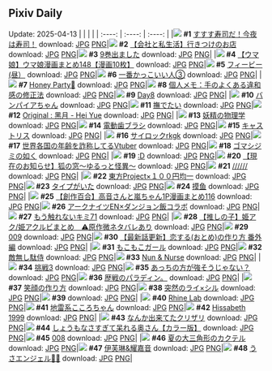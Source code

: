 ## Pixiv Daily
Update: 2025-04-13
|      |      |      |
| :----: | :----: | :----: |
|![](https://pixiv.microyu.workers.dev/c/240x480/img-master/img/2025/04/11/07/30/01/129178063_p0_master1200.jpg) **#1** [すすす寿司だ！今夜は寿司！](https://www.pixiv.net/artworks/129178063) download: [JPG](https://pixiv.microyu.workers.dev/img-original/img/2025/04/11/07/30/01/129178063_p0.jpg) [PNG](https://pixiv.microyu.workers.dev/img-original/img/2025/04/11/07/30/01/129178063_p0.png)|![](https://pixiv.microyu.workers.dev/c/240x480/img-master/img/2025/04/11/12/00/10/129182069_p0_master1200.jpg) **#2** [【会社と私生活】行きつけのお店](https://www.pixiv.net/artworks/129182069) download: [JPG](https://pixiv.microyu.workers.dev/img-original/img/2025/04/11/12/00/10/129182069_p0.jpg) [PNG](https://pixiv.microyu.workers.dev/img-original/img/2025/04/11/12/00/10/129182069_p0.png)|![](https://pixiv.microyu.workers.dev/c/240x480/img-master/img/2025/04/12/00/00/11/129202197_p0_master1200.jpg) **#3** [9巻出ました](https://www.pixiv.net/artworks/129202197) download: [JPG](https://pixiv.microyu.workers.dev/img-original/img/2025/04/12/00/00/11/129202197_p0.jpg) [PNG](https://pixiv.microyu.workers.dev/img-original/img/2025/04/12/00/00/11/129202197_p0.png)|
|![](https://pixiv.microyu.workers.dev/c/240x480/img-master/img/2025/04/11/00/01/02/129170067_p0_master1200.jpg) **#4** [【ウマ娘】ウマ娘漫画まとめ148【漫画10枚】](https://www.pixiv.net/artworks/129170067) download: [JPG](https://pixiv.microyu.workers.dev/img-original/img/2025/04/11/00/01/02/129170067_p0.jpg) [PNG](https://pixiv.microyu.workers.dev/img-original/img/2025/04/11/00/01/02/129170067_p0.png)|![](https://pixiv.microyu.workers.dev/c/240x480/img-master/img/2025/04/12/02/07/49/129206493_p0_master1200.jpg) **#5** [フィービー(昼）](https://www.pixiv.net/artworks/129206493) download: [JPG](https://pixiv.microyu.workers.dev/img-original/img/2025/04/12/02/07/49/129206493_p0.jpg) [PNG](https://pixiv.microyu.workers.dev/img-original/img/2025/04/12/02/07/49/129206493_p0.png)|![](https://pixiv.microyu.workers.dev/c/240x480/img-master/img/2025/04/12/12/00/20/129216603_p0_master1200.jpg) **#6** [一番かっこいい人③](https://www.pixiv.net/artworks/129216603) download: [JPG](https://pixiv.microyu.workers.dev/img-original/img/2025/04/12/12/00/20/129216603_p0.jpg) [PNG](https://pixiv.microyu.workers.dev/img-original/img/2025/04/12/12/00/20/129216603_p0.png)|
|![](https://pixiv.microyu.workers.dev/c/240x480/img-master/img/2025/04/12/15/08/41/129221183_p0_master1200.jpg) **#7** [Honey Party🍯](https://www.pixiv.net/artworks/129221183) download: [JPG](https://pixiv.microyu.workers.dev/img-original/img/2025/04/12/15/08/41/129221183_p0.jpg) [PNG](https://pixiv.microyu.workers.dev/img-original/img/2025/04/12/15/08/41/129221183_p0.png)|![](https://pixiv.microyu.workers.dev/c/240x480/img-master/img/2025/04/12/06/00/07/129209905_p0_master1200.jpg) **#8** [個人メモ：手のよくある違和感の修正法](https://www.pixiv.net/artworks/129209905) download: [JPG](https://pixiv.microyu.workers.dev/img-original/img/2025/04/12/06/00/07/129209905_p0.jpg) [PNG](https://pixiv.microyu.workers.dev/img-original/img/2025/04/12/06/00/07/129209905_p0.png)|![](https://pixiv.microyu.workers.dev/c/240x480/img-master/img/2025/04/11/00/41/40/129171609_p0_master1200.jpg) **#9** [Day8](https://www.pixiv.net/artworks/129171609) download: [JPG](https://pixiv.microyu.workers.dev/img-original/img/2025/04/11/00/41/40/129171609_p0.jpg) [PNG](https://pixiv.microyu.workers.dev/img-original/img/2025/04/11/00/41/40/129171609_p0.png)|
|![](https://pixiv.microyu.workers.dev/c/240x480/img-master/img/2025/04/12/00/25/59/129203595_p0_master1200.jpg) **#10** [バンパイアちゃん](https://www.pixiv.net/artworks/129203595) download: [JPG](https://pixiv.microyu.workers.dev/img-original/img/2025/04/12/00/25/59/129203595_p0.jpg) [PNG](https://pixiv.microyu.workers.dev/img-original/img/2025/04/12/00/25/59/129203595_p0.png)|![](https://pixiv.microyu.workers.dev/c/240x480/img-master/img/2025/04/11/16/02/24/129186246_p0_master1200.jpg) **#11** [撫でたい](https://www.pixiv.net/artworks/129186246) download: [JPG](https://pixiv.microyu.workers.dev/img-original/img/2025/04/11/16/02/24/129186246_p0.jpg) [PNG](https://pixiv.microyu.workers.dev/img-original/img/2025/04/11/16/02/24/129186246_p0.png)|![](https://pixiv.microyu.workers.dev/c/240x480/img-master/img/2025/04/11/02/47/00/129174467_p0_master1200.jpg) **#12** [Original : 黑月 - Hei Yue](https://www.pixiv.net/artworks/129174467) download: [JPG](https://pixiv.microyu.workers.dev/img-original/img/2025/04/11/02/47/00/129174467_p0.jpg) [PNG](https://pixiv.microyu.workers.dev/img-original/img/2025/04/11/02/47/00/129174467_p0.png)|
|![](https://pixiv.microyu.workers.dev/c/240x480/img-master/img/2025/04/12/00/00/14/129202226_p0_master1200.jpg) **#13** [妖精の物理学](https://www.pixiv.net/artworks/129202226) download: [JPG](https://pixiv.microyu.workers.dev/img-original/img/2025/04/12/00/00/14/129202226_p0.jpg) [PNG](https://pixiv.microyu.workers.dev/img-original/img/2025/04/12/00/00/14/129202226_p0.png)|![](https://pixiv.microyu.workers.dev/c/240x480/img-master/img/2025/04/11/22/27/52/129198636_p0_master1200.jpg) **#14** [電動歯ブラシ](https://www.pixiv.net/artworks/129198636) download: [JPG](https://pixiv.microyu.workers.dev/img-original/img/2025/04/11/22/27/52/129198636_p0.jpg) [PNG](https://pixiv.microyu.workers.dev/img-original/img/2025/04/11/22/27/52/129198636_p0.png)|![](https://pixiv.microyu.workers.dev/c/240x480/img-master/img/2025/04/12/00/00/22/129202293_p0_master1200.jpg) **#15** [キャストリス](https://www.pixiv.net/artworks/129202293) download: [JPG](https://pixiv.microyu.workers.dev/img-original/img/2025/04/12/00/00/22/129202293_p0.jpg) [PNG](https://pixiv.microyu.workers.dev/img-original/img/2025/04/12/00/00/22/129202293_p0.png)|
|![](https://pixiv.microyu.workers.dev/c/240x480/img-master/img/2025/04/11/00/00/20/129169910_p0_master1200.jpg) **#16** [サイロックrkgk](https://www.pixiv.net/artworks/129169910) download: [JPG](https://pixiv.microyu.workers.dev/img-original/img/2025/04/11/00/00/20/129169910_p0.jpg) [PNG](https://pixiv.microyu.workers.dev/img-original/img/2025/04/11/00/00/20/129169910_p0.png)|![](https://pixiv.microyu.workers.dev/c/240x480/img-master/img/2025/04/12/21/10/13/129232821_p0_master1200.jpg) **#17** [世界各国の年齢を詐称してるVtuber](https://www.pixiv.net/artworks/129232821) download: [JPG](https://pixiv.microyu.workers.dev/img-original/img/2025/04/12/21/10/13/129232821_p0.jpg) [PNG](https://pixiv.microyu.workers.dev/img-original/img/2025/04/12/21/10/13/129232821_p0.png)|![](https://pixiv.microyu.workers.dev/c/240x480/img-master/img/2025/04/11/07/01/39/129177702_p0_master1200.jpg) **#18** [ゴマシジミの如く](https://www.pixiv.net/artworks/129177702) download: [JPG](https://pixiv.microyu.workers.dev/img-original/img/2025/04/11/07/01/39/129177702_p0.jpg) [PNG](https://pixiv.microyu.workers.dev/img-original/img/2025/04/11/07/01/39/129177702_p0.png)|
|![](https://pixiv.microyu.workers.dev/c/240x480/img-master/img/2025/04/11/13/13/28/129183437_p0_master1200.jpg) **#19** [:D](https://www.pixiv.net/artworks/129183437) download: [JPG](https://pixiv.microyu.workers.dev/img-original/img/2025/04/11/13/13/28/129183437_p0.jpg) [PNG](https://pixiv.microyu.workers.dev/img-original/img/2025/04/11/13/13/28/129183437_p0.png)|![](https://pixiv.microyu.workers.dev/c/240x480/img-master/img/2025/04/12/10/31/29/129214686_p0_master1200.jpg) **#20** [【現在のお知らせ】狐の窓～ゆるっと怪異～](https://www.pixiv.net/artworks/129214686) download: [JPG](https://pixiv.microyu.workers.dev/img-original/img/2025/04/12/10/31/29/129214686_p0.jpg) [PNG](https://pixiv.microyu.workers.dev/img-original/img/2025/04/12/10/31/29/129214686_p0.png)|![](https://pixiv.microyu.workers.dev/c/240x480/img-master/img/2025/04/11/00/29/03/129171162_p0_master1200.jpg) **#21** [//////](https://www.pixiv.net/artworks/129171162) download: [JPG](https://pixiv.microyu.workers.dev/img-original/img/2025/04/11/00/29/03/129171162_p0.jpg) [PNG](https://pixiv.microyu.workers.dev/img-original/img/2025/04/11/00/29/03/129171162_p0.png)|
|![](https://pixiv.microyu.workers.dev/c/240x480/img-master/img/2025/04/11/00/00/11/129169838_p0_master1200.jpg) **#22** [東方Project×１００円均一](https://www.pixiv.net/artworks/129169838) download: [JPG](https://pixiv.microyu.workers.dev/img-original/img/2025/04/11/00/00/11/129169838_p0.jpg) [PNG](https://pixiv.microyu.workers.dev/img-original/img/2025/04/11/00/00/11/129169838_p0.png)|![](https://pixiv.microyu.workers.dev/c/240x480/img-master/img/2025/04/11/00/00/12/129169848_p0_master1200.jpg) **#23** [タイプがいた](https://www.pixiv.net/artworks/129169848) download: [JPG](https://pixiv.microyu.workers.dev/img-original/img/2025/04/11/00/00/12/129169848_p0.jpg) [PNG](https://pixiv.microyu.workers.dev/img-original/img/2025/04/11/00/00/12/129169848_p0.png)|![](https://pixiv.microyu.workers.dev/c/240x480/img-master/img/2025/04/11/18/27/05/129189863_p0_master1200.jpg) **#24** [摸鱼](https://www.pixiv.net/artworks/129189863) download: [JPG](https://pixiv.microyu.workers.dev/img-original/img/2025/04/11/18/27/05/129189863_p0.jpg) [PNG](https://pixiv.microyu.workers.dev/img-original/img/2025/04/11/18/27/05/129189863_p0.png)|
|![](https://pixiv.microyu.workers.dev/c/240x480/img-master/img/2025/04/12/00/00/56/129202451_p0_master1200.jpg) **#25** [【創作百合】高音さんと嵐ちゃん1P漫画まとめ116](https://www.pixiv.net/artworks/129202451) download: [JPG](https://pixiv.microyu.workers.dev/img-original/img/2025/04/12/00/00/56/129202451_p0.jpg) [PNG](https://pixiv.microyu.workers.dev/img-original/img/2025/04/12/00/00/56/129202451_p0.png)|![](https://pixiv.microyu.workers.dev/c/240x480/img-master/img/2025/04/11/04/51/26/129175987_p0_master1200.jpg) **#26** [アークナイツEN×ダンジョン飯コラボ](https://www.pixiv.net/artworks/129175987) download: [JPG](https://pixiv.microyu.workers.dev/img-original/img/2025/04/11/04/51/26/129175987_p0.jpg) [PNG](https://pixiv.microyu.workers.dev/img-original/img/2025/04/11/04/51/26/129175987_p0.png)|![](https://pixiv.microyu.workers.dev/c/240x480/img-master/img/2025/04/11/14/57/52/129185084_p0_master1200.jpg) **#27** [もう触れないキミ71](https://www.pixiv.net/artworks/129185084) download: [JPG](https://pixiv.microyu.workers.dev/img-original/img/2025/04/11/14/57/52/129185084_p0.jpg) [PNG](https://pixiv.microyu.workers.dev/img-original/img/2025/04/11/14/57/52/129185084_p0.png)|
|![](https://pixiv.microyu.workers.dev/c/240x480/img-master/img/2025/04/12/20/01/02/129230070_p0_master1200.jpg) **#28** [【推しの子】姫アク/姫アクルビまとめ　⚠️原作微ネタバレあり](https://www.pixiv.net/artworks/129230070) download: [JPG](https://pixiv.microyu.workers.dev/img-original/img/2025/04/12/20/01/02/129230070_p0.jpg) [PNG](https://pixiv.microyu.workers.dev/img-original/img/2025/04/12/20/01/02/129230070_p0.png)|![](https://pixiv.microyu.workers.dev/c/240x480/img-master/img/2025/04/12/00/00/14/129202232_p0_master1200.jpg) **#29** [009](https://www.pixiv.net/artworks/129202232) download: [JPG](https://pixiv.microyu.workers.dev/img-original/img/2025/04/12/00/00/14/129202232_p0.jpg) [PNG](https://pixiv.microyu.workers.dev/img-original/img/2025/04/12/00/00/14/129202232_p0.png)|![](https://pixiv.microyu.workers.dev/c/240x480/img-master/img/2025/04/11/12/34/32/129182775_p0_master1200.jpg) **#30** [【最新話更新】恋する(おとめ)の作り方 番外編](https://www.pixiv.net/artworks/129182775) download: [JPG](https://pixiv.microyu.workers.dev/img-original/img/2025/04/11/12/34/32/129182775_p0.jpg) [PNG](https://pixiv.microyu.workers.dev/img-original/img/2025/04/11/12/34/32/129182775_p0.png)|
|![](https://pixiv.microyu.workers.dev/c/240x480/img-master/img/2025/04/11/20/05/22/129193223_p0_master1200.jpg) **#31** [もこもこガール](https://www.pixiv.net/artworks/129193223) download: [JPG](https://pixiv.microyu.workers.dev/img-original/img/2025/04/11/20/05/22/129193223_p0.jpg) [PNG](https://pixiv.microyu.workers.dev/img-original/img/2025/04/11/20/05/22/129193223_p0.png)|![](https://pixiv.microyu.workers.dev/c/240x480/img-master/img/2025/04/12/00/34/59/129187152_p0_master1200.jpg) **#32** [敵無し駄侍](https://www.pixiv.net/artworks/129187152) download: [JPG](https://pixiv.microyu.workers.dev/img-original/img/2025/04/12/00/34/59/129187152_p0.jpg) [PNG](https://pixiv.microyu.workers.dev/img-original/img/2025/04/12/00/34/59/129187152_p0.png)|![](https://pixiv.microyu.workers.dev/c/240x480/img-master/img/2025/04/11/00/00/08/129169809_p0_master1200.jpg) **#33** [Nun & Nurse](https://www.pixiv.net/artworks/129169809) download: [JPG](https://pixiv.microyu.workers.dev/img-original/img/2025/04/11/00/00/08/129169809_p0.jpg) [PNG](https://pixiv.microyu.workers.dev/img-original/img/2025/04/11/00/00/08/129169809_p0.png)|
|![](https://pixiv.microyu.workers.dev/c/240x480/img-master/img/2025/04/11/18/52/30/129190618_p0_master1200.jpg) **#34** [挑戦3](https://www.pixiv.net/artworks/129190618) download: [JPG](https://pixiv.microyu.workers.dev/img-original/img/2025/04/11/18/52/30/129190618_p0.jpg) [PNG](https://pixiv.microyu.workers.dev/img-original/img/2025/04/11/18/52/30/129190618_p0.png)|![](https://pixiv.microyu.workers.dev/c/240x480/img-master/img/2025/04/11/01/40/41/129172168_p0_master1200.jpg) **#35** [あっちの方が強そうじゃない？](https://www.pixiv.net/artworks/129172168) download: [JPG](https://pixiv.microyu.workers.dev/img-original/img/2025/04/11/01/40/41/129172168_p0.jpg) [PNG](https://pixiv.microyu.workers.dev/img-original/img/2025/04/11/01/40/41/129172168_p0.png)|![](https://pixiv.microyu.workers.dev/c/240x480/img-master/img/2025/04/11/14/59/05/129185074_p0_master1200.jpg) **#36** [歴戦のパラディン。](https://www.pixiv.net/artworks/129185074) download: [JPG](https://pixiv.microyu.workers.dev/img-original/img/2025/04/11/14/59/05/129185074_p0.jpg) [PNG](https://pixiv.microyu.workers.dev/img-original/img/2025/04/11/14/59/05/129185074_p0.png)|
|![](https://pixiv.microyu.workers.dev/c/240x480/img-master/img/2025/04/11/18/53/02/129190631_p0_master1200.jpg) **#37** [笑顔の作り方](https://www.pixiv.net/artworks/129190631) download: [JPG](https://pixiv.microyu.workers.dev/img-original/img/2025/04/11/18/53/02/129190631_p0.jpg) [PNG](https://pixiv.microyu.workers.dev/img-original/img/2025/04/11/18/53/02/129190631_p0.png)|![](https://pixiv.microyu.workers.dev/c/240x480/img-master/img/2025/04/11/23/38/20/129201334_p0_master1200.jpg) **#38** [突然のライ×シル](https://www.pixiv.net/artworks/129201334) download: [JPG](https://pixiv.microyu.workers.dev/img-original/img/2025/04/11/23/38/20/129201334_p0.jpg) [PNG](https://pixiv.microyu.workers.dev/img-original/img/2025/04/11/23/38/20/129201334_p0.png)|![](https://s.pximg.net/common/images/limit_unviewable_s.png) **#39** [](https://www.pixiv.net/artworks/129194948) download: [JPG](https://s.pximg.net/common/images/limit_unviewable_s.png) [PNG](https://s.pximg.net/common/images/limit_unviewable_s.png)|
|![](https://pixiv.microyu.workers.dev/c/240x480/img-master/img/2025/04/11/21/11/03/129195646_p0_master1200.jpg) **#40** [Rhine Lab](https://www.pixiv.net/artworks/129195646) download: [JPG](https://pixiv.microyu.workers.dev/img-original/img/2025/04/11/21/11/03/129195646_p0.jpg) [PNG](https://pixiv.microyu.workers.dev/img-original/img/2025/04/11/21/11/03/129195646_p0.png)|![](https://pixiv.microyu.workers.dev/c/240x480/img-master/img/2025/04/11/19/53/43/129192635_p0_master1200.jpg) **#41** [地雷系こころちゃん](https://www.pixiv.net/artworks/129192635) download: [JPG](https://pixiv.microyu.workers.dev/img-original/img/2025/04/11/19/53/43/129192635_p0.jpg) [PNG](https://pixiv.microyu.workers.dev/img-original/img/2025/04/11/19/53/43/129192635_p0.png)|![](https://pixiv.microyu.workers.dev/c/240x480/img-master/img/2025/04/11/11/44/17/129181740_p0_master1200.jpg) **#42** [Hissabeth 1999](https://www.pixiv.net/artworks/129181740) download: [JPG](https://pixiv.microyu.workers.dev/img-original/img/2025/04/11/11/44/17/129181740_p0.jpg) [PNG](https://pixiv.microyu.workers.dev/img-original/img/2025/04/11/11/44/17/129181740_p0.png)|
|![](https://pixiv.microyu.workers.dev/c/240x480/img-master/img/2025/04/11/18/12/55/129189500_p0_master1200.jpg) **#43** [なんか出来てたクリザリ](https://www.pixiv.net/artworks/129189500) download: [JPG](https://pixiv.microyu.workers.dev/img-original/img/2025/04/11/18/12/55/129189500_p0.jpg) [PNG](https://pixiv.microyu.workers.dev/img-original/img/2025/04/11/18/12/55/129189500_p0.png)|![](https://pixiv.microyu.workers.dev/c/240x480/img-master/img/2025/04/11/00/00/17/129169895_p0_master1200.jpg) **#44** [しょうもなさすぎて呆れる奥さん【カラー版】](https://www.pixiv.net/artworks/129169895) download: [JPG](https://pixiv.microyu.workers.dev/img-original/img/2025/04/11/00/00/17/129169895_p0.jpg) [PNG](https://pixiv.microyu.workers.dev/img-original/img/2025/04/11/00/00/17/129169895_p0.png)|![](https://pixiv.microyu.workers.dev/c/240x480/img-master/img/2025/04/11/00/00/16/129169890_p0_master1200.jpg) **#45** [008](https://www.pixiv.net/artworks/129169890) download: [JPG](https://pixiv.microyu.workers.dev/img-original/img/2025/04/11/00/00/16/129169890_p0.jpg) [PNG](https://pixiv.microyu.workers.dev/img-original/img/2025/04/11/00/00/16/129169890_p0.png)|
|![](https://pixiv.microyu.workers.dev/c/240x480/img-master/img/2025/04/11/21/25/47/129196142_p0_master1200.jpg) **#46** [夏の大三角形のカクテル](https://www.pixiv.net/artworks/129196142) download: [JPG](https://pixiv.microyu.workers.dev/img-original/img/2025/04/11/21/25/47/129196142_p0.jpg) [PNG](https://pixiv.microyu.workers.dev/img-original/img/2025/04/11/21/25/47/129196142_p0.png)|![](https://pixiv.microyu.workers.dev/c/240x480/img-master/img/2025/04/12/00/41/57/129204201_p0_master1200.jpg) **#47** [伊芙琳&耀嘉音](https://www.pixiv.net/artworks/129204201) download: [JPG](https://pixiv.microyu.workers.dev/img-original/img/2025/04/12/00/41/57/129204201_p0.jpg) [PNG](https://pixiv.microyu.workers.dev/img-original/img/2025/04/12/00/41/57/129204201_p0.png)|![](https://pixiv.microyu.workers.dev/c/240x480/img-master/img/2025/04/11/11/05/54/129181216_p0_master1200.jpg) **#48** [うさエンジェル🐰✨](https://www.pixiv.net/artworks/129181216) download: [JPG](https://pixiv.microyu.workers.dev/img-original/img/2025/04/11/11/05/54/129181216_p0.jpg) [PNG](https://pixiv.microyu.workers.dev/img-original/img/2025/04/11/11/05/54/129181216_p0.png)|

